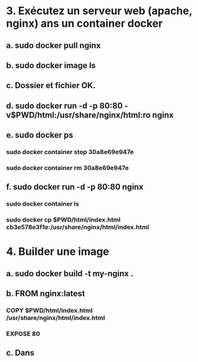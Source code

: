 # 3. Exécutez un serveur web (apache, nginx) ans un container docker
## a. sudo docker pull nginx
## b. sudo docker image ls
## c. Dossier et fichier OK.
## d. sudo docker run -d -p 80:80 -v$PWD/html:/usr/share/nginx/html:ro nginx
## e. sudo docker ps
###   sudo docker container stop 30a8e69e947e
###   sudo docker container rm 30a8e69e947e
## f. sudo docker run -d -p 80:80 nginx
###   sudo docker container ls 
###   sudo docker cp $PWD/html/index.html cb3e578e3f1e:/usr/share/nginx/html/index.html
# 4. Builder une image
## a. sudo docker build -t my-nginx .
## b. FROM nginx:latest

###   COPY $PWD/html/index.html /usr/share/nginx/html/index.html

###   EXPOSE 80
## c. Dans 
